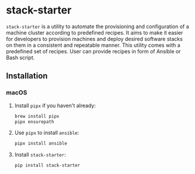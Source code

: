 # stack-starter

`stack-starter` is a utility to automate the provisioning and configuration of a machine cluster according to predefined recipes. It aims to make it easier for developers to provision machines and deploy desired software stacks on them in a consistent and repeatable manner. This utility comes with a predefined set of recipes. User can provide recipes in form of Ansible or Bash script.

## Installation

### macOS

1. Install `pipx` if you haven't already:

    ```bash
    brew install pipx
    pipx ensurepath
    ```

2. Use `pipx` to install `ansible`:

    ```bash
    pipx install ansible
    ```

3. Install `stack-starter`:

    ```bash
    pip install stack-starter
    ```
